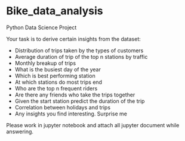 # Bike_data_analysis
Python Data Science Project


Your task is to derive certain insights from the dataset:
- Distribution of trips taken by the types of customers
- Average duration of trip of the top n stations by traffic
- Monthly breakup of trips
- What is the busiest day of the year
- Which is best performing station
- At which stations do most trips end
- Who are the top n frequent riders
- Are there any friends who take the trips together
- Given the start station predict the duration of the trip
- Correlation between holidays and trips
- Any insights you find interesting. Surprise me

Please work in jupyter notebook and attach all jupyter document while answering.
